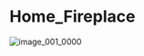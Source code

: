# Home_Fireplace
![image_001_0000](https://user-images.githubusercontent.com/98000578/150262342-91cf42ae-6059-4c83-80e9-6c7bd75266b3.jpg)

